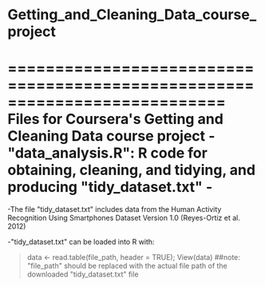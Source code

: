 # Getting_and_Cleaning_Data_course_project
===========================================================================
Files for Coursera's Getting and Cleaning Data course project
    - "data_analysis.R": R code for obtaining, cleaning, and tidying, and producing "tidy_dataset.txt"
    - 
============================================================================
-The file "tidy_dataset.txt" includes data from the Human Activity Recognition Using Smartphones Dataset 
Version 1.0 (Reyes-Ortiz et al. 2012)

-"tidy_dataset.txt" can be loaded into R with:
> data <- read.table(file_path, header = TRUE); View(data) ##note: "file_path" should be replaced with the actual file path of the downloaded "tidy_dataset.txt" file

